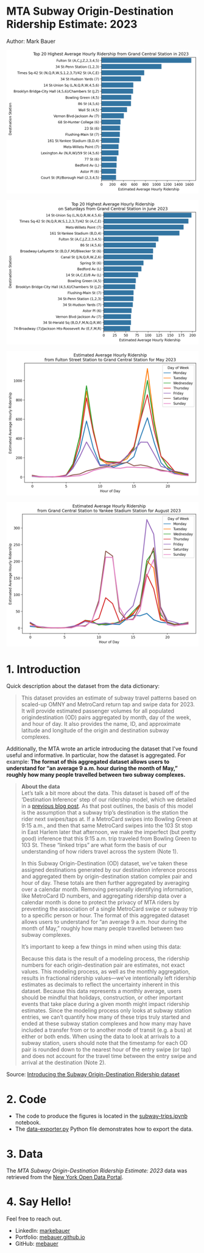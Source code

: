 # MTA Subway Origin-Destination Ridership Estimate: 2023

Author: Mark Bauer

![grand-central-destinations.png](figures/grand-central-destinations.png)

![grand-central-origins.png](figures/grand-central-origins.png)

![fulton-grand-central-may.png](figures/fulton-grand-central-may.png)

![pfirm-nyc-map.png](figures/grand-central-yankees-august.png)

# 1. Introduction
Quick description about the dataset from the data dictionary:
>This dataset provides an estimate of subway travel patterns based on scaled-up OMNY and MetroCard
return tap and swipe data for 2023. It will provide estimated passenger volumes for all populated origindestination (OD) pairs aggregated by month, day of the week, and hour of day. It also provides the
name, ID, and approximate latitude and longitude of the origin and destination subway complexes.

Additionally, the MTA wrote an article introducing the dataset that I've found useful and informative. In particular, how the dataset is aggregated. For example: **The format of this aggregated dataset allows users to understand for “an average 9 a.m. hour during the month of May,” roughly how many people travelled between two subway complexes.**
> **About the data**  
Let’s talk a bit more about the data. This dataset is based off of the ‘Destination Inference’ step of our ridership model, which we detailed in a [previous blog post](https://new.mta.info/article/where-everybody-subway-going). As that post outlines, the basis of this model is the assumption that a subway trip’s destination is the station the rider next swipes/taps at. If a MetroCard swipes into Bowling Green at 9:15 a.m., and then that same MetroCard swipes into the 103 St stop in East Harlem later that afternoon, we make the imperfect (but pretty good) inference that this 9:15 a.m. trip traveled from Bowling Green to 103 St. These “linked trips” are what form the basis of our understanding of how riders travel across the system (Note 1).
>
>In this Subway Origin-Destination (OD) dataset, we’ve taken these assigned destinations generated by our destination inference process and aggregated them by origin-destination station complex pair and hour of day. These totals are then further aggregated by averaging over a calendar month. Removing personally identifying information, like MetroCard ID numbers, and aggregating ridership data over a calendar month is done to protect the privacy of MTA riders by preventing the association of a single MetroCard swipe or subway trip to a specific person or hour. The format of this aggregated dataset allows users to understand for “an average 9 a.m. hour during the month of May,” roughly how many people travelled between two subway complexes.
>
>It’s important to keep a few things in mind when using this data: 
>
>Because this data is the result of a modeling process, the ridership numbers for each origin-destination pair are estimates, not exact values. This modeling process, as well as the monthly aggregation, results in fractional ridership values—we’ve intentionally left ridership estimates as decimals to reflect the uncertainty inherent in this dataset. 
Because this data represents a monthly average, users should be mindful that holidays, construction, or other important events that take place during a given month might impact ridership estimates. 
Since the modeling process only looks at subway station entries, we can’t quantify how many of these trips truly started and ended at these subway station complexes and how many may have included a transfer from or to another mode of transit (e.g. a bus) at either or both ends. 
When using the data to look at arrivals to a subway station, users should note that the timestamp for each OD pair is rounded down to the nearest hour of the entry swipe (or tap) and does not account for the travel time between the entry swipe and arrival at the destination (Note 2).

Source: [Introducing the Subway Origin-Destination Ridership dataset](https://new.mta.info/article/introducing-subway-origin-destination-ridership-dataset)


# 2. Code 
- The code to produce the figures is located in the [subway-trips.ipynb](https://github.com/mebauer/mta-data/blob/main/subway-trips.ipynb) notebook.
- The [data-exporter.py](https://github.com/mebauer/mta-data/blob/main/data-exporter.py) Python file demonstrates how to export the data. 

# 3. Data
The *MTA Subway Origin-Destination Ridership Estimate: 2023* data was retrieved from the [New York Open Data Portal](https://data.ny.gov/Transportation/MTA-Subway-Origin-Destination-Ridership-Estimate-2/uhf3-t34z/about_data).

# 4. Say Hello!
Feel free to reach out.
- LinkedIn: [markebauer](https://www.linkedin.com/in/markebauer/)   
- Portfolio: [mebauer.github.io](https://mebauer.github.io/)
- GitHub: [mebauer](https://github.com/mebauer)